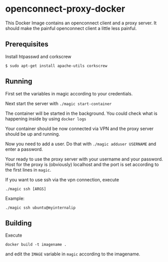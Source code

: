 # openconnect-proxy-docker

This Docker Image contains an openconnect client and a proxy server.
It should make the painful openconnect client a little less painful.

## Prerequisites

Install htpasswd and corkscrew

    $ sudo apt-get install apache-utils corkscrew

## Running

First set the variables in magic according to your credentials.

Next start the server with ```./magic start-container```

The container will be started in the background. You could check what is happening inside by using ```docker logs```

Your container should be now connected via VPN and the proxy server should be up and running.

Now you need to add a user. Do that with ```./magic adduser USERNAME``` and enter a password.

Your ready to use the proxy server with your username and your password.
Host for the proxy is (obviously) localhost and the port is set according to the first lines in ```magic```.

If you want to use ssh via the vpn connection, execute

    ./magic ssh [ARGS]

Example:

    ./magic ssh ubuntu@myinternalip

## Building
Execute

    docker build -t imagename .

and edit the ```IMAGE``` variable in ```magic``` according to the imagename.
